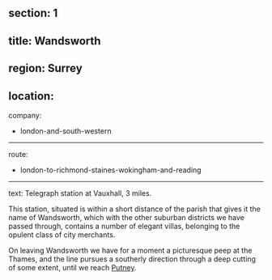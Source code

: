 section: 1
----
title: Wandsworth
----
region: Surrey
----
location: 
----
company:
- london-and-south-western
----
route:
- london-to-richmond-staines-wokingham-and-reading
----
text: Telegraph station at Vauxhall, 3 miles.

This station, situated is within a short distance of the parish that gives it the name of Wandsworth, which with the other suburban districts we have passed through, contains a number of elegant villas, belonging to the opulent class of city merchants.

On leaving Wandsworth we have for a moment a picturesque peep at the Thames, and the line pursues a southerly direction through a deep cutting of some extent, until we reach [Putney](/stations/putney).
